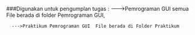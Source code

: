 ###Digunakan untuk pengumplan tugas :
--->Pemrograman GUI semua File berada di folder Pemrograman GUI,

      --->Praktikum Pemrograman GUI  File berada di Folder Praktikum
